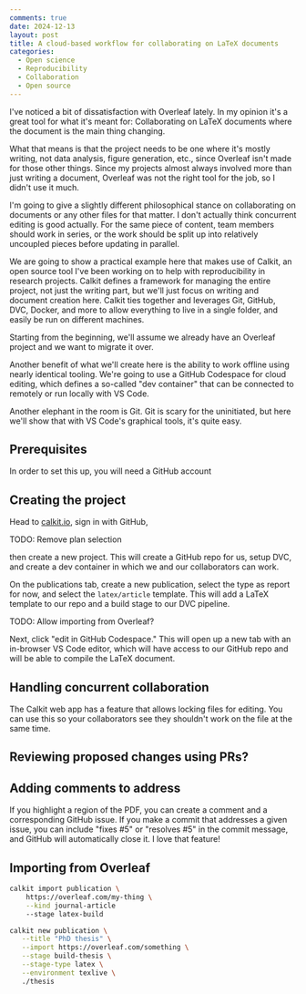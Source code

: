 ```yaml
---
comments: true
date: 2024-12-13
layout: post
title: A cloud-based workflow for collaborating on LaTeX documents
categories:
  - Open science
  - Reproducibility
  - Collaboration
  - Open source
---
```


I've noticed a bit of dissatisfaction with Overleaf lately.
In my opinion it's a great tool for what it's meant for: Collaborating on
LaTeX documents where the document is the main thing changing.

What that means is that the project needs to be one where it's
mostly writing,
not data analysis, figure generation, etc.,
since Overleaf isn't made for those other things.
Since my projects almost always involved more than just writing a document,
Overleaf was not the right tool for the job,
so I didn't use it much.

I'm going to give a slightly different philosophical stance on
collaborating on documents or any other files for that matter.
I don't actually think concurrent editing is good actually.
For the same piece of content, team members should work in series,
or the work should be split up into relatively uncoupled
pieces before updating in parallel.

We are going to show a practical example here that makes use of
Calkit, an open source
tool I've been working on to help with reproducibility in
research projects.
Calkit defines a framework for managing the entire project,
not just the writing part,
but we'll just focus on writing and document creation here.
Calkit ties together and leverages Git, GitHub, DVC, Docker, and more
to allow everything to live in a single folder,
and easily be run on different machines.

Starting from the beginning,
we'll assume we already have an Overleaf project and we want
to migrate it over.

Another benefit of what we'll create here is the ability to work offline
using nearly identical tooling.
We're going to use a GitHub Codespace for cloud editing,
which defines a so-called "dev container" that can be connected to remotely
or run locally with VS Code.

Another elephant in the room is Git.
Git is scary for the uninitiated, but here we'll show that with
VS Code's graphical tools, it's quite easy.

## Prerequisites

In order to set this up, you will need a GitHub account

## Creating the project

Head to [calkit.io](https://calkit.io),
sign in with GitHub,

TODO: Remove plan selection

then create a new project.
This will create a GitHub repo for us,
setup DVC,
and create a dev container in which we and our collaborators can work.

On the publications tab,
create a new publication,
select the type as report for now,
and select the `latex/article` template.
This will add a LaTeX template to our repo and a build stage to our
DVC pipeline.

TODO: Allow importing from Overleaf?

Next, click "edit in GitHub Codespace."
This will open up a new tab with an in-browser VS Code
editor, which will have access to our GitHub repo
and will be able to compile the LaTeX document.

## Handling concurrent collaboration

The Calkit web app has a feature that allows locking files for editing.
You can use this so your collaborators see they shouldn't
work on the file at the same time.

## Reviewing proposed changes using PRs?

## Adding comments to address

If you highlight a region of the PDF, you can create a comment
and a corresponding GitHub issue.
If you make a commit that addresses a given issue,
you can include "fixes #5" or "resolves #5" in the commit message,
and GitHub will automatically close it.
I love that feature!

## Importing from Overleaf

```sh
calkit import publication \
    https://overleaf.com/my-thing \
    --kind journal-article
    --stage latex-build
```

```sh
calkit new publication \
   --title "PhD thesis" \
   --import https://overleaf.com/something \
   --stage build-thesis \
   --stage-type latex \
   --environment texlive \
   ./thesis
```
